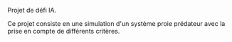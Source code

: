 Projet de défi IA.

Ce projet consiste en une simulation d'un système proie prédateur avec la prise en compte de différents critères. 

